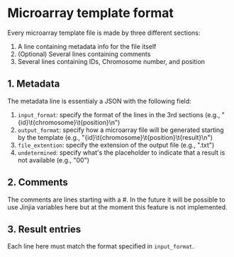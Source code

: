 # Microarray template format

Every microarray template file is made by three different sections:
1. A line containing metadata info for the file itself
2. (Optional) Several lines containing comments
3. Several lines containing IDs, Chromosome number, and position

## 1. Metadata

The metadata line is essentialy a JSON with the following field:
1. `input_format`: specify the format of the lines in the 3rd sections (e.g., "{id}\t{chromosome}\t{position}\n")
2. `output_format`: specify how a microarray file will be generated starting by the template (e.g., "{id}\t{chromosome}\t{position}\t{result}\n")
3. `file_extention`: specify the extension of the output file (e.g., ".txt")
4. `undetermined`: specify what's the placeholder to indicate that a result is not available (e.g., "00")

## 2. Comments

The comments are lines starting with a #. In the future it will be possible to use Jinjia variables here but at the moment this feature is not implemented.

## 3. Result entries

Each line here must match the format specified in `input_format`.